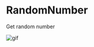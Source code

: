 # RandomNumber
Get random number

![gif](https://user-images.githubusercontent.com/121390723/218714669-3b318d84-7ae0-4ca4-b031-640851f4eeb1.gif)
